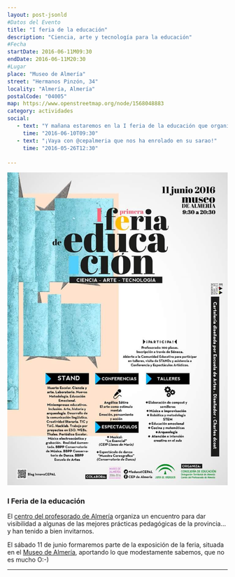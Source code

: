 ```yaml
---
layout: post-jsonld
#Datos del Evento
title: "I feria de la educación"
description: "Ciencia, arte y tecnología para la educación"
#Fecha
startDate: 2016-06-11M09:30
endDate: 2016-06-11M20:30
#Lugar
place: "Museo de Almería"
street: "Hermanos Pinzón, 34"
locality: "Almería, Almería"
postalCode: "04005"
map: https://www.openstreetmap.org/node/1568048883
category: actividades
social:
   - text: "Y mañana estaremos en la I feria de la educación que organiza @cepalmeria"
     time: "2016-06-10T09:30"
   - text: "¡Vaya con @cepalmeria que nos ha enrolado en su sarao!"
     time: "2016-05-26T12:30"
 
---
```


<p align="center">
  <img src="/recursos/I feria de educacion.jpg" alt="cartel de la I feria de educación" />
</p>

### I Feria de la educación

El [centro del profesorado de Almería](http://www.cepalmeria.org/) organiza un encuentro para dar visibilidad a algunas de las mejores prácticas pedagógicas de la provincia... y han tenido a bien invitarnos.

El sábado 11 de junio formaremos parte de la exposición de la feria, situada en el [Museo de Almería](http://www.museosdeandalucia.es/cultura/museos/MAL/), aportando lo que modestamente sabemos, que no es mucho O:-)

---
